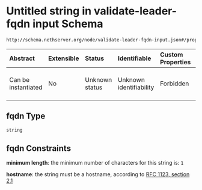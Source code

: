 # Untitled string in validate-leader-fqdn input Schema

```txt
http://schema.nethserver.org/node/validate-leader-fqdn-input.json#/properties/fqdn
```



| Abstract            | Extensible | Status         | Identifiable            | Custom Properties | Additional Properties | Access Restrictions | Defined In                                                                                       |
| :------------------ | :--------- | :------------- | :---------------------- | :---------------- | :-------------------- | :------------------ | :----------------------------------------------------------------------------------------------- |
| Can be instantiated | No         | Unknown status | Unknown identifiability | Forbidden         | Allowed               | none                | [validate-leader-fqdn-input.json\*](node/validate-leader-fqdn-input.json "open original schema") |

## fqdn Type

`string`

## fqdn Constraints

**minimum length**: the minimum number of characters for this string is: `1`

**hostname**: the string must be a hostname, according to [RFC 1123, section 2.1](https://tools.ietf.org/html/rfc1123 "check the specification")
